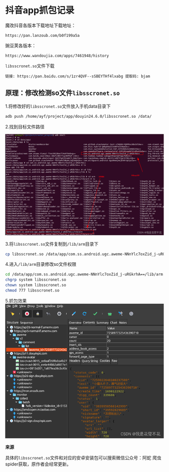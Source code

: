 # 抖音app抓包记录

魔改抖音各版本下载地址下载地址：

    https://pan.lanzoub.com/b0f199a5a

豌豆荚各版本：

    https://www.wandoujia.com/apps/7461948/history

`libsscronet.so`文件下载

    链接: https://pan.baidu.com/s/1zr4QVF--sSBEYTHf4lxabg 提取码: bjam

## 原理：修改检测so文件`libsscronet.so`

1.将修改好的`libsscronet.so`文件放入手机data目录下
```bash
adb push /home/ayf/project/app/douyin24.6.0/libsscronet.so /data/
```
2.找到目标文件路径

![请求](./img/1.png)

3.将`libsscronet.so`文件复制到`/lib/arm`目录下
```bash
cp libsscronet.so /data/app/com.ss.android.ugc.aweme-NNnYlc7oxZid_j-uRGkrhA==/lib/arm
```
4.进入`/lib/arm`目录修改so文件权限
```bash
cd /data/app/com.ss.android.ugc.aweme-NNnYlc7oxZid_j-uRGkrhA==/lib/arm
chgrp system libsscronet.so
chown system libsscronet.so
chmod 777 libsscronet.so
```
5.抓包效果
![请求](./img/2.png)

**来源**

具体的`libsscronet.so`文件和对应的安卓安装包可以搜索微信公众号：阿蛇 爬虫spider获取，原作者会经常更新。